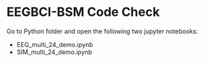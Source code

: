 # EEGBCI-BSM Code Check

Go to Python folder and open the following two jupyter notebooks:
* EEG_multi_24_demo.ipynb
* SIM_multi_24_demo.ipynb
